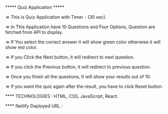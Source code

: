 *****  Quiz Application *****

=> This is Quiz Application with Timer - (30 sec).

=> In This Application have 10 Questions and Four Options, Question are fetched from API to display.

=> If You select the correct answer it will show green color otherwise it will show red color.

=> If you Click the Next button, it will redirect to next question.

=> If you click the Previous button, it will redirect to previous question.

=> Once you finish all the questions, It will show your results out of 10.

=> If you want the quiz again after the result, you have to click Reset button.

**** TECHNOLOGIES : HTML, CSS, JavaScript, React.

**** Netlify Deployed URL :
